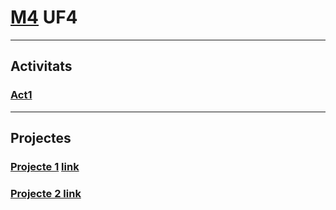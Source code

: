 # [M4](/M4/M4.md) UF4
***
## Activitats
### [Act1](/M4/UF4/Act1/Act1.md)
***
## Projectes
### [Projecte 1](/M4/UF4/Proj1/Proj1.html) [link](https://theduckfrederik.github.io/2-SMX-24-25/M4/UF4/Proj1/Proj1.html)
### [Projecte 2 link]()
